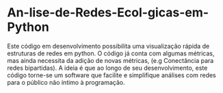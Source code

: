 # An-lise-de-Redes-Ecol-gicas-em-Python
Este código em desenvolvimento possibilita uma visualização rápida de estruturas de redes em python. O código já conta com algumas métricas, mas ainda necessita da adição de novas métricas, (e.g Conectância para redes bipartidas). A ideia é que ao longo de seu desenvolvimento, este código torne-se um software que facilite e simplifique análises com redes para o público não íntimo à programação.
